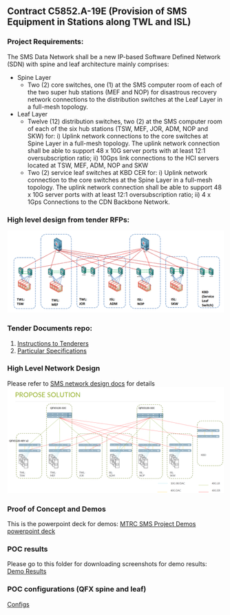 ## Contract C5852.A-19E (Provision of SMS Equipment in Stations along TWL and ISL)

### Project Requirements:
The SMS Data Network shall be a new IP-based Software Defined Network (SDN) with spine and leaf architecture mainly comprises:

- Spine Layer
  - Two (2) core switches, one (1) at the SMS computer room of each of the two super hub stations (MEF and NOP) for disastrous recovery network connections to the distribution switches at the Leaf Layer in a full-mesh topology.
- Leaf Layer
  - Twelve (12) distribution switches, two (2) at the SMS computer room of each of the six hub stations (TSW, MEF, JOR, ADM, NOP and SKW) for:
    i) Uplink network connections to the core switches at Spine Layer in a full-mesh topology. The uplink network connection shall be able to support 48 x 10G server ports with at least 12:1 oversubscription ratio;
    ii) 10Gps link connections to the HCI servers located at TSW, MEF, ADM, NOP and SKW
  - Two (2) service leaf switches at KBD CER for:
    i) Uplink network connection to the core switches at the Spine Layer in a full-mesh topology. The uplink network connection shall be able to support 48 x 10G server ports with at least 12:1 oversubscription ratio;
    ii) 4 x 1Gps Connections to the CDN Backbone Network.

### High level design from tender RFPs:
![](MTRC/MTRChighlevel.png) 

### Tender Documents repo:
1. [Instructions to Tenderers](https://drive.google.com/file/d/17nwuOu3NRMatnStK-ZJn6sJTNVZutyex/view?usp=sharing)
2. [Particular Specifications](https://drive.google.com/file/d/1RCuUowN2vzatNt77E3PrKiyslhKf4PvT/view?usp=sharing)

### High Level Network Design
Please refer to [SMS network design docs](https://drive.google.com/file/d/1-Xo_MtMiolrIc3IL9ikH9wu78AOpsGef/view?usp=sharing) for details
![](MTRC/MTRC_ProposedDesign.png)

### Proof of Concept and Demos
This is the powerpoint deck for demos: [MTRC SMS Project Demos powerpoint deck](https://drive.google.com/file/d/1SRnzvpT99Jzv3uAMacHFW0hJzgih7Qsx/view?usp=sharing)

### POC results
Please go to this folder for downloading screenshots for demo results:
[Demo Results](https://drive.google.com/drive/folders/18qgLmjReHmbQAU3Xk4KZev7WWB6Ju7AL?usp=sharing)

### POC configurations (QFX spine and leaf)
[Configs](MTRC/cfg)

